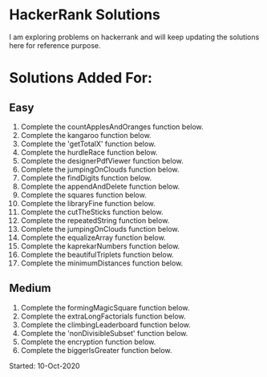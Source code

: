 # HackerRank Solutions

I am exploring problems on hackerrank and will keep updating the solutions here for reference purpose.
# Solutions Added For:
## Easy
1. Complete the countApplesAndOranges function below.
2. Complete the kangaroo function below.
3. Complete the 'getTotalX' function below.
4. Complete the hurdleRace function below.
5. Complete the designerPdfViewer function below.
6. Complete the jumpingOnClouds function below.
7. Complete the findDigits function below.
8. Complete the appendAndDelete function below.
9. Complete the squares function below.
10. Complete the libraryFine function below.
11. Complete the cutTheSticks function below.
12. Complete the repeatedString function below.
13. Complete the jumpingOnClouds function below.
14. Complete the equalizeArray function below.
15. Complete the kaprekarNumbers function below.
16. Complete the beautifulTriplets function below.
17. Complete the minimumDistances function below.

## Medium
1. Complete the formingMagicSquare function below.
2. Complete the extraLongFactorials function below.
3. Complete the climbingLeaderboard function below.
4. Complete the 'nonDivisibleSubset' function below.
5. Complete the encryption function below.
6. Complete the biggerIsGreater function below.

Started: 10-Oct-2020
